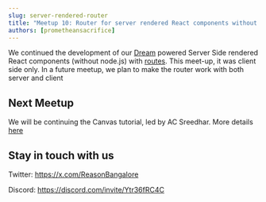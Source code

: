 ```yaml
---
slug: server-rendered-router
title: "Meetup 10: Router for server rendered React components without Node.js - part 1"
authors: [prometheansacrifice]
---
```


We continued the development of our [Dream](https://aantron.github.io/dream/) powered Server Side rendered React components (without node.js) with [routes](https://github.com/anuragsoni/routes). This meet-up, it was client side only. In a future meetup, we plan to make the router work with both server and client


## Next Meetup
We will be continuing the Canvas tutorial, led by AC Sreedhar. More details [here](/upcoming-meetups#continued-html-canvas-game-tutorial-but-with-reason-and-ocaml)

## Stay in touch with us 

Twitter: https://x.com/ReasonBangalore

Discord: https://discord.com/invite/Ytr36fRC4C

